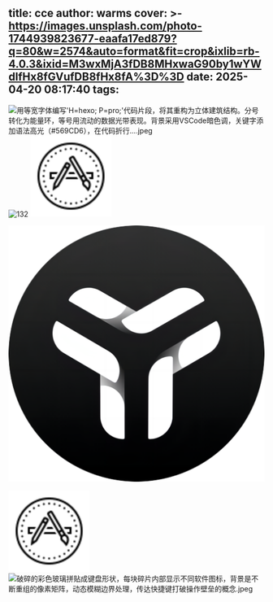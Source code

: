 title: cce
author: warms
cover: >-
  https://images.unsplash.com/photo-1744939823677-eaafa17ed879?q=80&w=2574&auto=format&fit=crop&ixlib=rb-4.0.3&ixid=M3wxMjA3fDB8MHxwaG90by1wYWdlfHx8fGVufDB8fHx8fA%3D%3D
date: 2025-04-20 08:17:40
tags:
---
![用等宽字体编写'H=hexo; P=pro;'代码片段，将其重构为立体建筑结构。分号转化为能量环，等号用流动的数据光带表现。背景采用VSCode暗色调，关键字添加语法高光（#569CD6），在代码折行....jpeg](/images/%E7%94%A8%E7%AD%89%E5%AE%BD%E5%AD%97%E4%BD%93%E7%BC%96%E5%86%99'H=hexo;%20P=pro;'%E4%BB%A3%E7%A0%81%E7%89%87%E6%AE%B5%EF%BC%8C%E5%B0%86%E5%85%B6%E9%87%8D%E6%9E%84%E4%B8%BA%E7%AB%8B%E4%BD%93%E5%BB%BA%E7%AD%91%E7%BB%93%E6%9E%84%E3%80%82%E5%88%86%E5%8F%B7%E8%BD%AC%E5%8C%96%E4%B8%BA%E8%83%BD%E9%87%8F%E7%8E%AF%EF%BC%8C%E7%AD%89%E5%8F%B7%E7%94%A8%E6%B5%81%E5%8A%A8%E7%9A%84%E6%95%B0%E6%8D%AE%E5%85%89%E5%B8%A6%E8%A1%A8%E7%8E%B0%E3%80%82%E8%83%8C%E6%99%AF%E9%87%87%E7%94%A8VSCode%E6%9A%97%E8%89%B2%E8%B0%83%EF%BC%8C%E5%85%B3%E9%94%AE%E5%AD%97%E6%B7%BB%E5%8A%A0%E8%AF%AD%E6%B3%95%E9%AB%98%E5%85%89%EF%BC%88#569CD6%EF%BC%89%EF%BC%8C%E5%9C%A8%E4%BB%A3%E7%A0%81%E6%8A%98%E8%A1%8C....jpeg)
![132](/images/132.gif)
![icons8-苹果应用程序商店-80.svg](/images/icons8-%E8%8B%B9%E6%9E%9C%E5%BA%94%E7%94%A8%E7%A8%8B%E5%BA%8F%E5%95%86%E5%BA%97-80_1745161379358.svg)

![image_1745157840480.png](/images/image_1745157840480.png)

![icons8-苹果应用程序商店-80.svg](/images/icons8-%E8%8B%B9%E6%9E%9C%E5%BA%94%E7%94%A8%E7%A8%8B%E5%BA%8F%E5%95%86%E5%BA%97-80.svg)
![破碎的彩色玻璃拼贴成键盘形状，每块碎片内部显示不同软件图标，背景是不断重组的像素矩阵，动态模糊边界处理，传达快捷键打破操作壁垒的概念.jpeg](/images/%E7%A0%B4%E7%A2%8E%E7%9A%84%E5%BD%A9%E8%89%B2%E7%8E%BB%E7%92%83%E6%8B%BC%E8%B4%B4%E6%88%90%E9%94%AE%E7%9B%98%E5%BD%A2%E7%8A%B6%EF%BC%8C%E6%AF%8F%E5%9D%97%E7%A2%8E%E7%89%87%E5%86%85%E9%83%A8%E6%98%BE%E7%A4%BA%E4%B8%8D%E5%90%8C%E8%BD%AF%E4%BB%B6%E5%9B%BE%E6%A0%87%EF%BC%8C%E8%83%8C%E6%99%AF%E6%98%AF%E4%B8%8D%E6%96%AD%E9%87%8D%E7%BB%84%E7%9A%84%E5%83%8F%E7%B4%A0%E7%9F%A9%E9%98%B5%EF%BC%8C%E5%8A%A8%E6%80%81%E6%A8%A1%E7%B3%8A%E8%BE%B9%E7%95%8C%E5%A4%84%E7%90%86%EF%BC%8C%E4%BC%A0%E8%BE%BE%E5%BF%AB%E6%8D%B7%E9%94%AE%E6%89%93%E7%A0%B4%E6%93%8D%E4%BD%9C%E5%A3%81%E5%9E%92%E7%9A%84%E6%A6%82%E5%BF%B5.jpeg)

